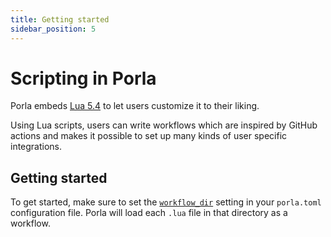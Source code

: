 ```yaml
---
title: Getting started
sidebar_position: 5
---
```


# Scripting in Porla

Porla embeds [Lua 5.4](https://www.lua.org/) to let users customize it to their
liking.

Using Lua scripts, users can write workflows which are inspired by GitHub
actions and makes it possible to set up many kinds of user specific
integrations.

## Getting started

To get started, make sure to set the [`workflow_dir`](../configuration.md#workflow_dir)
setting in your `porla.toml` configuration file. Porla will load each `.lua` file
in that directory as a workflow.
